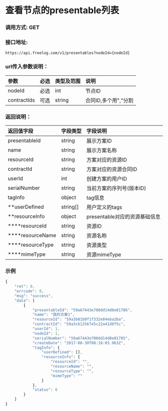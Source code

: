 # 查看节点的presentable列表


### 调用方式: GET

### 接口地址:

```
https://api.freelog.com/v1/presentables?nodeId={nodeId}
```

### url传入参数说明：

| 参数 | 必选 | 类型及范围 | 说明 |
| :--- | :--- | :--- | :--- |
|nodeId|必选|int|节点ID|
|contractIds|可选|string|合同ID,多个用","分割|


### 返回说明：

| 返回值字段 | 字段类型 | 字段说明 |
| :--- | :--- | :--- |
| presentableId | string | 展示方案ID|
| name | string | 展示方案名称 |
| resourceId | string | 方案对应的资源ID |
| contractId | string | 方案对应的资源合同ID |
| userId | int| 创建方案的用户ID |
| serialNumber| string| 当前方案的序列号(版本ID)|
| tagInfo| object| tag信息|
| **userDefined|string[]| 用户定义的tags |
| **resourceInfo| object| presentable对应的资源基础信息 |
| ****resourceId| string| 资源ID |
| ****resourceName| string| 资源名称 |
| ****resourceType| string| 资源类型 |
| ****mimeType|string| 资源mimeType |

### 示例

```js
{
    "ret": 0,
    "errcode": 0,
    "msg": "success",
    "data": [
        {
            "presentableId": "59a67443e700dd14d8e81786",
            "name": "我的方案1",
            "resourceId": "59a3b81b0f1f332e84eba2ba",
            "contractId": "59a3c612567e5c22a41d8f5c",
            "userId": 1,
            "nodeId": 1,
            "serialNumber": "59a67443e700dd14d8e81785",
            "createDate": "2017-08-30T08:16:03.963Z",
            "tagInfo": {
                "userDefined": [],
                "resourceInfo": {
                    "resourceId": "",
                    "resourceName": "",
                    "resourceType": "",
                    "mimeType": ""
                }
            },
            "status": 0
        }
    ]
}
```